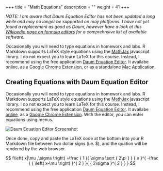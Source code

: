 +++
title = "Math Equations"
description = ""
weight = 41
+++

<script type="text/javascript" async src="https://cdnjs.cloudflare.com/ajax/libs/mathjax/2.7.1/MathJax.js?config=TeX-MML-AM_CHTML">
</script>

*NOTE: I am aware that Daum Equation Editor has not been updated a long while and may no longer be supported on may platforms. I have not yet found a replacement as good as Daum, however have a look at this [Wikipedia page on formula editors](https://en.wikipedia.org/wiki/Formula_editor) for a comprehnsive list of available software.*

Occasionally you will need to type equations in homework and labs. R Markdown supports LaTeX style equations using the [MathJax](https://www.mathjax.org/) javascript library. I do not expect you to learn LaTeX for this course. Instead, I recommend using the free application [Daum Equation Editor](). It availabe [online](https://www.mathjax.org/), as a [Google Chrome Extension](https://chrome.google.com/webstore/detail/daum-equation-editor/dinfmiceliiomokeofbocegmacmagjhe?hl=en), or as a standalone [Mac Application](https://www.google.com/url?sa=t&rct=j&q=&esrc=s&source=web&cd=3&cad=rja&uact=8&ved=0CC4QFjACahUKEwiegvqQod3GAhUCmYAKHctnA5M&url=https%3A%2F%2Fitunes.apple.com%2Fus%2Fapp%2Fdaum-equation-editor%2Fid540665783%3Fmt%3D12&ei=WGKmVZ72DIKyggTLz42YCQ&usg=AFQjCNH69beGYAfr5ojnPILLNOG-goN9sw&sig2=Qw7QV80X8gZjrNyY9PkMHA). 

## Creating Equations with Daum Equation Editor

Occasionally you will need to type equations in homework and labs. R Markdown supports LaTeX style equations using the [MathJax](https://www.mathjax.org/) javascript library. I do not expect you to learn LaTeX for this course. Instead, I recommend using the free application [Daum Equation Editor](). It availabe [online](https://www.mathjax.org/), as a [Google Chrome Extension](https://chrome.google.com/webstore/detail/daum-equation-editor/dinfmiceliiomokeofbocegmacmagjhe?hl=en). With the editor, you can enter equations using menus. 

![Daum Equation Editor Screenshot](/images/DaumScreen.png)

Once done, copy and paste the LaTeX code at the bottom into your R Markdown file between two dollar signs (i.e. $), and the quation will be rendered by the web browser.

$$ f\left( x|\mu ,\sigma  \right) =\frac { 1 }{ \sigma \sqrt { 2\pi  }  } { e }^{ -\frac { { \left( x-\mu  \right)  }^{ 2 } }{ { 2\sigma  }^{ 2 } }  } $$


